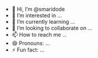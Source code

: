 - 👋 Hi, I’m @smaridode
- 👀 I’m interested in ...
- 🌱 I’m currently learning ...
- 💞️ I’m looking to collaborate on ...
- 📫 How to reach me ...
- 😄 Pronouns: ...
- ⚡ Fun fact: ...

<!---
smaridode/smaridode is a ✨ special ✨ repository because its `README.md` (this file) appears on your GitHub profile.
You can click the Preview link to take a look at your changes.
--->
